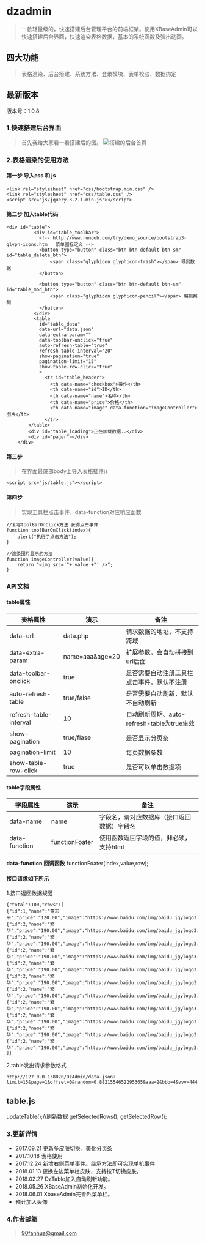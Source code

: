 # dzadmin
>一款轻量级的，快速搭建后台管理平台的前端框架。使用XBaseAdmin可以快速搭建后台界面，快速渲染表格数据，基本的系统函数及弹出动画。

## 四大功能
>表格渲染、后台搭建、系统方法、登录模块、表单校验、数据绑定

## 最新版本
版本号：1.0.8

### 1.快速搭建后台界面
>	首先我给大家看一看搭建后的图。
![搭建的后台首页](http://upload-images.jianshu.io/upload_images/5065466-6103b7dca0be19c4.png?imageMogr2/auto-orient/strip%7CimageView2/2/w/1240)


### 2.表格渲染的使用方法
#### 第一步 导入css 和 js
```
<link rel="stylesheet" href="css/bootstrap.min.css" />
<link rel="stylesheet" href="css/table.css" />
<script src="js/jquery-3.2.1.min.js"></script>
```
#### 第二步 加入table代码
```
<div id="table">
		  <div id="table_toolbar">
			<!-- http://www.runoob.com/try/demo_source/bootstrap3-glyph-icons.htm   菜单图标定义 -->
			<button type="button" class="btn btn-default btn-sm" id="table_delete_btn">
				<span class="glyphicon glyphicon-trash"></span> 导出数据
			</button>

			<button type="button" class="btn btn-default btn-sm" id="table_mod_btn">
				<span class="glyphicon glyphicon-pencil"></span> 编辑案列
			</button>
		  </div>
		  <table 
		  	id="table_data"
		    data-url="data.json" 
		    data-extra-param="" 
		    data-toolbar-onclick="true" 
		    auto-refresh-table="true" 
		    refresh-table-interval="20" 
		    show-pagination="true"
		    pagination-limit="15"
		    show-table-row-click="true"
		    >  
			  <tr id="table_header"> 
				<th data-name="checkbox">操作</th>
				<th data-name="id">ID</th>  
				<th data-name="name">名称</th>  
				<th data-name="price">价格</th>
				<th data-name="image" data-function="imageController">图片</th>
			  </tr>  
		</table>  
		<div id="table_loading">正在加载数据..</div>
		<div id="pager"></div>
	</div>
```

#### 第三步
> 在界面最底部body上导入表格插件js
```
<script src="js/table.js"></script>
```

#### 第四步
> 实现工具栏点击事件，data-function对应响应函数
```
//复写toolBarOnClick方法 获得点击事件
function toolBarOnClick(index){
	alert("执行了点击方法");
}

//渲染图片显示的方法
function imageController(value){
	return "<img src='"+ value +"' />";
}
```

### API文档
#### table属性
| 表格属性 | 演示 | 备注 |
|------|------|---------|
|data-url|data.php| 请求数据的地址，不支持跨域 |
|data-extra-param| name=aaa&age=20|扩展参数，会自动拼接到url后面|
|data-toolbar-onclick|true | 是否需要自动注册工具栏点击事件，默认不注册|
|auto-refresh-table|true/false|是否需要自动刷新，默认不自动刷新|
|refresh-table-interval|10|自动刷新周期、auto-refresh-table为true生效|
|show-pagination|true/flase|是否显示分页条|
|pagination-limit|10|每页数据条数|
|show-table-row-click|true|是否可以单击数据项|
#### table字段属性
| 字段属性 | 演示 | 备注 |
|----|-----|-------|
|data-name|name|字段名，请对应数据库（接口返回数据）字段名|
|data-function|functionFoater|使用函数返回字段的值，非必须，支持html|


**data-function 回调函数**
functionFoater(index,value,row);

#### 接口请求如下所示
1.接口返回数据规范
```
{"total":100,"rows":[
{"id":1,"name":"董志平","price":"120.00","image":"https://www.baidu.com/img/baidu_jgylogo3.gif"},
{"id":2,"name":"繁华","price":"190.00","image":"https://www.baidu.com/img/baidu_jgylogo3.gif"},
{"id":2,"name":"繁华","price":"190.00","image":"https://www.baidu.com/img/baidu_jgylogo3.gif"},
{"id":2,"name":"繁华","price":"190.00","image":"https://www.baidu.com/img/baidu_jgylogo3.gif"},
{"id":2,"name":"繁华","price":"190.00","image":"https://www.baidu.com/img/baidu_jgylogo3.gif"},
{"id":2,"name":"繁华","price":"190.00","image":"https://www.baidu.com/img/baidu_jgylogo3.gif"},
{"id":2,"name":"繁华","price":"190.00","image":"https://www.baidu.com/img/baidu_jgylogo3.gif"},
{"id":2,"name":"繁华","price":"190.00","image":"https://www.baidu.com/img/baidu_jgylogo3.gif"},
{"id":2,"name":"繁华","price":"190.00","image":"https://www.baidu.com/img/baidu_jgylogo3.gif"},
{"id":2,"name":"繁华","price":"190.00","image":"https://www.baidu.com/img/baidu_jgylogo3.gif"},
{"id":2,"name":"繁华","price":"190.00","image":"https://www.baidu.com/img/baidu_jgylogo3.gif"}
]}
```

2.table发出请求参数格式
```
http://127.0.0.1:8020/DzAdmin/data.json?limit=15&page=1&offset=0&random=0.8821554652295365&aaa=2&bbb=4&vvv=444
```


## table.js
updateTable();//刷新数据
getSelectedRows();
getSelectedRow();

### 3.更新详情
+ 2017.09.21 更新多皮肤切换。美化分页条
+ 2017.10.18 表格使用
+ 2017.12.24 新增右侧菜单事件。继承方法即可实现单机事件
+ 2018.01.13 更换左边菜单栏皮肤，支持按T切换皮肤。
+ 2018.02.27 DzTable加入自动刷新功能。
+ 2018.05.26 XBaseAdmin初始化开发。
+ 2018.06.01 XbaseAdmin完善外菜单栏。
+ 预计加入头像

### 4.作者邮箱
> 90fanhua@gmail.com
